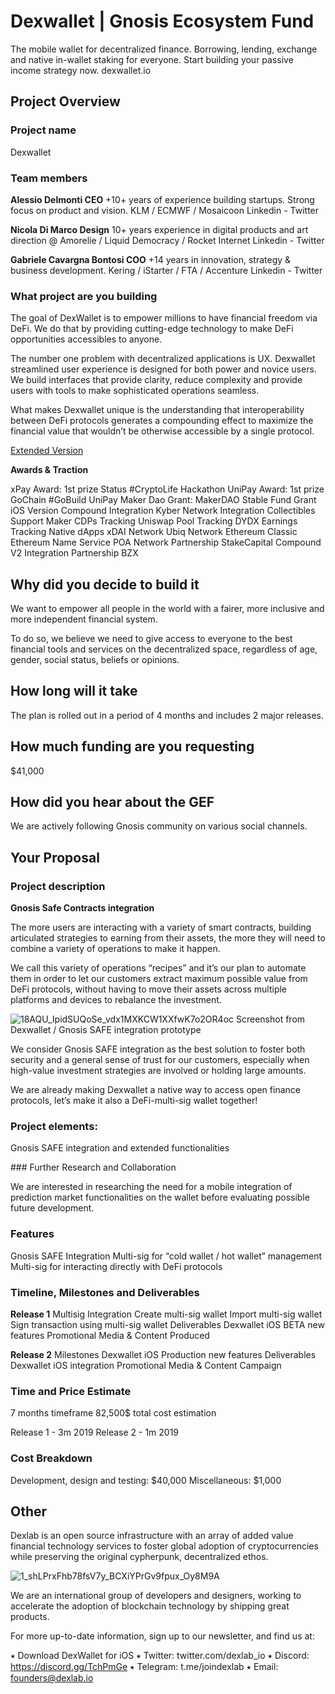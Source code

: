 # Dexwallet | Gnosis Ecosystem Fund

The mobile wallet for decentralized finance. Borrowing, lending, exchange and native in-wallet staking for everyone. Start building your passive income strategy now.
dexwallet.io


## Project Overview

### Project name

Dexwallet

### Team members

**Alessio Delmonti  CEO**
+10+ years of experience building startups. Strong focus on product and vision. KLM / ECMWF / Mosaicoon
Linkedin - Twitter

**Nicola Di Marco  Design**
10+ years experience in digital products and art direction @ Amorelie / Liquid Democracy / Rocket Internet
Linkedin - Twitter

**Gabriele Cavargna Bontosi  COO**
+14 years in innovation, strategy & business development.
Kering / iStarter / FTA / Accenture
Linkedin - Twitter


### What project are you building

The goal of DexWallet is to empower millions to have financial freedom via DeFi. We do that by providing cutting-edge technology to make DeFi opportunities accessibles to anyone.

The number one problem with decentralized applications is UX. Dexwallet streamlined user experience is designed for both power and novice users. We build interfaces that provide clarity, reduce complexity and provide users with tools to make sophisticated operations seamless.

What makes Dexwallet unique is the understanding that interoperability between DeFi protocols generates a compounding effect to maximize the financial value that wouldn’t be otherwise accessible by a single protocol.

[Extended Version ](https://hackmd.io/R9VRXZLxT5yA08R0N9f_Jg?both)


**Awards & Traction**

xPay Award: 1st prize Status #CryptoLife Hackathon
UniPay Award: 1st prize GoChain #GoBuild UniPay
Maker Dao Grant: MakerDAO Stable Fund Grant
iOS Version
Compound Integration
Kyber Network Integration
Collectibles Support
Maker CDPs Tracking
Uniswap Pool Tracking
DYDX Earnings Tracking
Native dApps
xDAI Network
Ubiq Network
Ethereum Classic
Ethereum Name Service
POA Network
Partnership StakeCapital
Compound V2 Integration
Partnership BZX

## Why did you decide to build it

We want to empower all people in the world with a fairer, more inclusive and more independent financial system.

To do so, we believe we need to give access to everyone to the best financial tools and services on the decentralized space, regardless of age, gender, social status, beliefs or opinions. 

## How long will it take

The plan is rolled out in a period of 4 months and includes 2 major releases.

## How much funding are you requesting

$41,000

## How did you hear about the GEF

We are actively following Gnosis community on various social channels.

## Your Proposal

### Project description

**Gnosis Safe Contracts integration**

The more users are interacting with a variety of smart contracts, building articulated strategies to earning from their assets, the more they will need to combine a variety of operations to make it happen.

We call this variety of operations “recipes” and it’s our plan to automate them in order to let our customers extract maximum possible value from DeFi protocols, without having to move their assets across multiple platforms and devices to rebalance the investment.

![18AQU_IpidSUQoSe_vdx1MXKCW1XXfwK7o2OR4oc](https://user-images.githubusercontent.com/10923247/58803919-e0c33900-8610-11e9-85a1-3121f4cd4f96.jpg)
Screenshot from Dexwallet / Gnosis SAFE integration prototype

We consider Gnosis SAFE integration as the best solution to foster both security and a general sense of trust for our customers, especially when high-value investment strategies are involved or holding large amounts.

We are already making Dexwallet a native way to access open finance protocols, let’s make it also a DeFi-multi-sig wallet together!

### Project elements:
Gnosis SAFE integration and extended functionalities

### Further Research and Collaboration

We are interested in researching the need for a mobile integration of prediction market functionalities on the wallet before evaluating possible future development.

### Features
Gnosis SAFE Integration
Multi-sig for “cold wallet / hot wallet” management
Multi-sig for interacting directly with DeFi protocols

### Timeline, Milestones and Deliverables

**Release 1**
Multisig Integration
Create multi-sig wallet
Import multi-sig wallet
Sign transaction using multi-sig wallet
Deliverables
Dexwallet iOS BETA new features
Promotional Media & Content Produced

**Release 2**
Milestones
Dexwallet iOS Production new features
Deliverables
Dexwallet iOS integration
Promotional Media & Content Campaign

### Time and Price Estimate
7 months timeframe
82,500$ total cost estimation

Release 1 - 3m 2019
Release 2 - 1m 2019

### Cost Breakdown
Development, design and testing:  	$40,000
Miscellaneous:				        $1,000
 
## Other

Dexlab is an open source infrastructure with an array of added value financial technology services to foster global adoption of cryptocurrencies while preserving the original cypherpunk, decentralized ethos.

![1_shLPrxFhb78fsV7y_BCXiYPrGv9fpux_Oy8M9A](https://user-images.githubusercontent.com/10923247/58803950-f0428200-8610-11e9-917b-405dd1c1971f.jpg)

We are an international group of developers and designers, working to accelerate the adoption of blockchain technology by shipping great products.

For more up-to-date information, sign up to our newsletter, and find us at:

⭑ Download DexWallet for iOS 
⭑ Twitter: twitter.com/dexlab_io
⭑ Discord: https://discord.gg/TchPmGe
⭑ Telegram: t.me/joindexlab
⭑ Email: founders@dexlab.io

